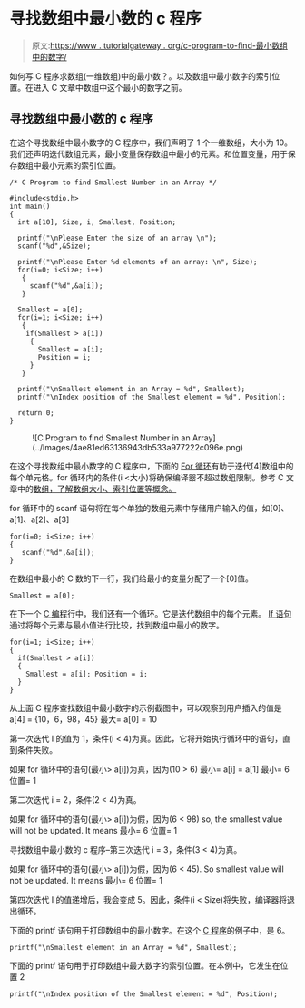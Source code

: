 # 寻找数组中最小数的 c 程序

> 原文:[https://www . tutorialgateway . org/c-program-to-find-最小数组中的数字/](https://www.tutorialgateway.org/c-program-to-find-smallest-number-in-an-array/)

如何写 C 程序求数组(一维数组)中的最小数？。以及数组中最小数字的索引位置。在进入 C 文章中数组中这个最小的数字之前。

## 寻找数组中最小数的 c 程序

在这个寻找数组中最小数字的 C 程序中，我们声明了 1 个一维数组，大小为 10。我们还声明迭代数组元素，最小变量保存数组中最小的元素。和位置变量，用于保存数组中最小元素的索引位置。

```
/* C Program to find Smallest Number in an Array */

#include<stdio.h>
int main()
{
  int a[10], Size, i, Smallest, Position;

  printf("\nPlease Enter the size of an array \n");
  scanf("%d",&Size);

  printf("\nPlease Enter %d elements of an array: \n", Size);
  for(i=0; i<Size; i++)
   {
   	 scanf("%d",&a[i]);
   }   

  Smallest = a[0];
  for(i=1; i<Size; i++)
   {
    if(Smallest > a[i])
     {
       Smallest = a[i];
       Position = i;
	 }   
   }

  printf("\nSmallest element in an Array = %d", Smallest);
  printf("\nIndex position of the Smallest element = %d", Position);

  return 0;
}
```

<figure class="wp-block-image">![C Program to find Smallest Number in an Array](../Images/4ae81ed63136943db533a977222c096e.png)</figure>

在这个寻找数组中最小数字的 C 程序中，下面的 [For 循环](https://www.tutorialgateway.org/for-loop-in-c-programming/)有助于迭代[4]数组中的每个单元格。for 循环内的条件(i <大小)将确保编译器不超过数组限制。参考 C 文章中的[数组，了解数组大小、索引位置等概念。](https://www.tutorialgateway.org/array-in-c/)

for 循环中的 scanf 语句将在每个单独的数组元素中存储用户输入的值，如[0]、a[1]、a[2]、a[3]

```
for(i=0; i<Size; i++) 
{ 
   scanf("%d",&a[i]); 
}
```

在数组中最小的 C 数的下一行，我们给最小的变量分配了一个[0]值。

```
Smallest = a[0];
```

在下一个 [C 编程](https://www.tutorialgateway.org/c-programming/)行中，我们还有一个循环。它是迭代数组中的每个元素。 [If 语句](https://www.tutorialgateway.org/if-statement-in-c/)通过将每个元素与最小值进行比较，找到数组中最小的数字。

```
for(i=1; i<Size; i++) 
{ 
  if(Smallest > a[i]) 
  { 
    Smallest = a[i]; Position = i; 
  } 
}

```

从上面 C 程序查找数组中最小数字的示例截图中，可以观察到用户插入的值是
a[4] = {10，6，98，45}
最大= a[0] = 10

第一次迭代
I 的值为 1，条件(i < 4)为真。因此，它将开始执行循环中的语句，直到条件失败。

如果 for 循环中的语句(最小> a[i])为真，因为(10 > 6)
最小= a[i] = a[1]
最小= 6
位置= 1

第二次迭代
i = 2，条件(2 < 4)为真。

如果 for 循环中的语句(最小> a[i])为假，因为(6 < 98) so, the smallest value will not be updated. It means
最小= 6
位置= 1

寻找数组中最小数的 c 程序–第三次迭代
i = 3，条件(3 < 4)为真。

如果 for 循环中的语句(最小> a[i])为假，因为(6 < 45). So smallest value will not be updated. It means
最小= 6
位置= 1

第四次迭代
I 的值递增后，我会变成 5。因此，条件(i < Size)将失败，编译器将退出循环。

下面的 printf 语句用于打印数组中的最小数字。在这个 [C 程序](https://www.tutorialgateway.org/c-programming-examples/)的例子中，是 6。

```
printf("\nSmallest element in an Array = %d", Smallest);
```

下面的 printf 语句用于打印数组中最大数字的索引位置。在本例中，它发生在位置 2

```
printf("\nIndex position of the Smallest element = %d", Position);
```